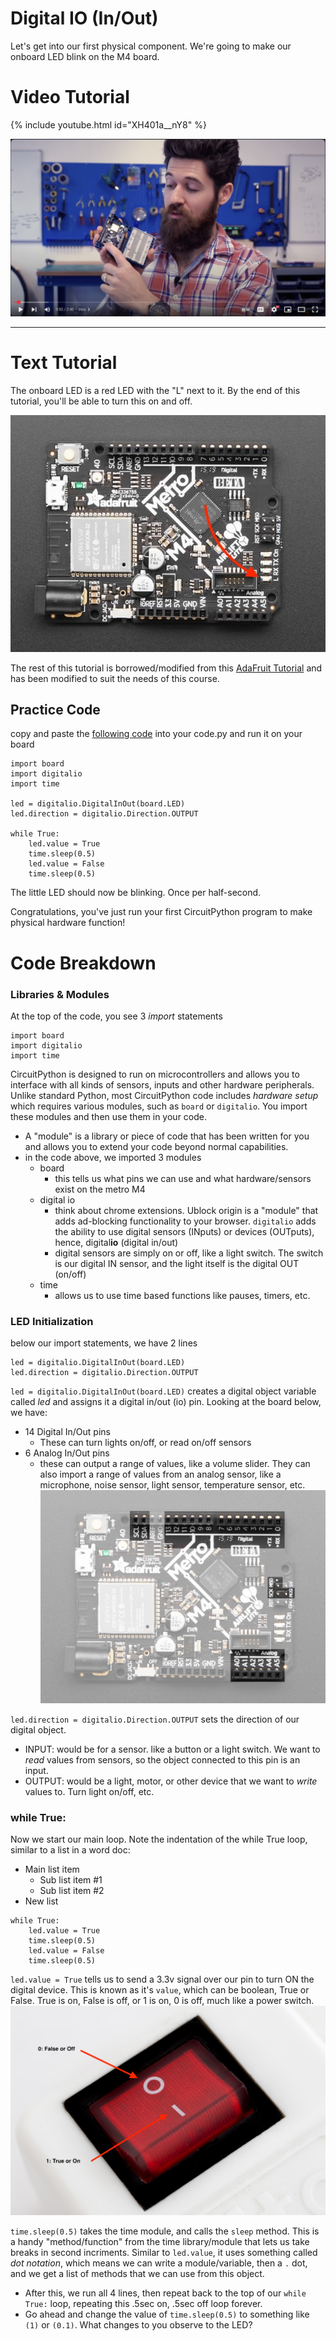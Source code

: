 # Digital IO (In/Out)
Let's get into our first physical component. We're going to make our onboard LED blink on the M4 board. 

# Video Tutorial

{% include youtube.html id="XH401a__nY8" %}

[![img](Screenshot%202025-01-05%20at%2014.36.01.png)](https://www.youtube.com/watch?v=XH401a__nY8)

---

# Text Tutorial

The onboard LED is a red LED with the "L" next to it. By the end of this tutorial, you'll be able to turn this on and off. 

![metro](metro.jpeg)

The rest of this tutorial is borrowed/modified from this [AdaFruit Tutorial](https://learn.adafruit.com/welcome-to-circuitpython/creating-and-editing-code) and has been modified to suit the needs of this course. 

## Practice Code
copy and paste the [following code](learning_modules/programming_tutorials/digital_io/blinking_led.py) into your code.py and run it on your board
```
import board
import digitalio
import time

led = digitalio.DigitalInOut(board.LED)
led.direction = digitalio.Direction.OUTPUT

while True:
    led.value = True
    time.sleep(0.5)
    led.value = False
    time.sleep(0.5)
```

The little LED should now be blinking. Once per half-second.

Congratulations, you've just run your first CircuitPython program to make physical hardware function!

# Code Breakdown

### Libraries & Modules
At the top of the code, you see 3 *import* statements
```
import board
import digitalio
import time
```

CircuitPython is designed to run on microcontrollers and allows you to interface with all kinds of sensors, inputs and other hardware peripherals. Unlike standard Python, most CircuitPython code includes *hardware setup* which requires various modules, such as `board` or `digitalio`. You import these modules and then use them in your code. 
* A "module" is a library or piece of code that has been written for you and allows you to extend your code beyond normal capabilities. 
* in the code above, we imported 3 modules
    - board 
        - this tells us what pins we can use and what hardware/sensors exist on the metro M4
    - digital io   
        * think about chrome extensions. Ublock origin is a "module" that adds ad-blocking functionality to your browser. `digitalio` adds the ability to use digital sensors (INputs) or devices (OUTputs), hence, digital**io** (digital in/out)
        * digital sensors are simply on or off, like a light switch. The switch is our digital IN sensor, and the light itself is the digital OUT (on/off)
    - time
        - allows us to use time based functions like pauses, timers, etc. 

### LED Initialization
below our import statements, we have 2 lines
```
led = digitalio.DigitalInOut(board.LED)
led.direction = digitalio.Direction.OUTPUT
```

`led = digitalio.DigitalInOut(board.LED)` creates a digital object variable called *led* and assigns it a digital in/out (io) pin. Looking at the board below, we have:
* 14 Digital In/Out pins
    - These can turn lights on/off, or read on/off sensors
* 6 Analog In/Out pins 
    - these can output a range of values, like a volume slider. They can also import a range of values from an analog sensor, like a microphone, noise sensor, light sensor, temperature sensor, etc.
![logic](logic.jpeg)

`led.direction = digitalio.Direction.OUTPUT` sets the direction of our digital object.
- INPUT: would be for a sensor. like a button or a light switch. We want to *read* values from sensors, so the object connected to this pin is an input. 
- OUTPUT: would be a light, motor, or other device that we want to *write* values to. Turn light on/off, etc. 

### while True:
Now we start our main loop. Note the indentation of the while True loop, similar to a list in a word doc:
* Main list item
    * Sub list item #1
    * Sub list item #2
* New list
```
while True:
    led.value = True
    time.sleep(0.5)
    led.value = False
    time.sleep(0.5)
```

`led.value = True` tells us to send a 3.3v signal over our pin to turn ON the digital device. This is known as it's `value`, which can be boolean, True or False. True is on, False is off, or 1 is on, 0 is off, much like a power switch. 
![switch](switch.jpeg)

`time.sleep(0.5)` takes the time module, and calls the `sleep` method. This is a handy "method/function" from the time library/module that lets us take breaks in second incriments. Similar to `led.value`, it uses something called *dot notation*, which means we can write a module/variable, then a `.` dot, and we get a list of methods that we can use from this object. 

* After this, we run all 4 lines, then repeat back to the top of our `while True:` loop, repeating this .5sec on, .5sec off loop forever. 
* Go ahead and change the value of `time.sleep(0.5)` to something like `(1)` or `(0.1)`. What changes to you observe to the LED? 